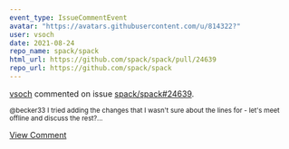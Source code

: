 ```yaml
---
event_type: IssueCommentEvent
avatar: "https://avatars.githubusercontent.com/u/814322?"
user: vsoch
date: 2021-08-24
repo_name: spack/spack
html_url: https://github.com/spack/spack/pull/24639
repo_url: https://github.com/spack/spack
---
```


<a href='https://github.com/vsoch' target='_blank'>vsoch</a> commented on issue <a href='https://github.com/spack/spack/pull/24639' target='_blank'>spack/spack#24639</a>.

<small>@becker33 I tried adding the changes that I wasn't sure about the lines for - let's meet offline and discuss the rest?...</small>

<a href='https://github.com/spack/spack/pull/24639' target='_blank'>View Comment</a>